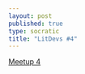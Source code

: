 ```yaml
---
layout: post
published: true
type: socratic
title: "LitDevs #4"
---
```


[Meetup 4](https://base58btc.notion.site/Meetup-4-Aug-10-2022-02c4e2ee9f3b44959d5087f8d0bbb50b)